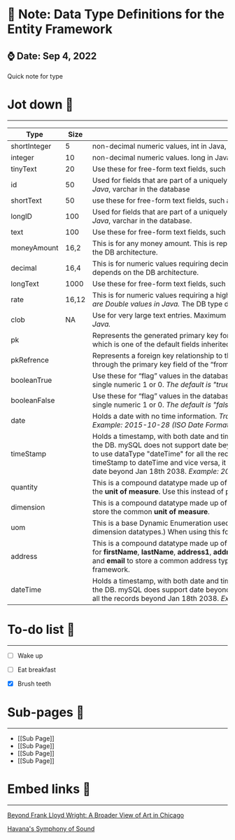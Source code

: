 
# 🌱 Note: Data Type Definitions for the Entity Framework 
##  ⌚️ Date: Sep 4, 2022

Quick note for type



# Jot down 📝 
---

| Type         | Size  | Description                                                                                                                                                                                                                                                                                                                                                                                                                                                                                                 |
| ------------ | ----- | ----------------------------------------------------------------------------------------------------------------------------------------------------------------------------------------------------------------------------------------------------------------------------------------------------------------------------------------------------------------------------------------------------------------------------------------------------------------------------------------------------------- |
| shortInteger | 5     | non-decimal numeric values, int in Java, _min:-32767 max: 32767_                                                                                                                                                                                                                                                                                                                                                                                                                                            |
| integer      | 10    | non-decimal numeric values. long in Java, -2147483648 to 2147483648.                                                                                                                                                                                                                                                                                                                                                                                                                                        |
| tinyText     | 20    | Use these for free-form text fields, such as a description. _This is represented as String in Java._                                                                                                                                                                                                                                                                                                                                                                                                        |
| id           | 50    | Used for fields that are part of a uniquely identifying business key, such as itemId. _They are String values in Java_, varchar in the database                                                                                                                                                                                                                                                                                                                                                             |
| shortText    | 50    | use these for free-form text fields, such as a description. STRING IN JAVA                                                                                                                                                                                                                                                                                                                                                                                                                                  |
| longID       | 100   | Used for fields that are part of a uniquely identifying business key, such as itemId. _They are String values in Java_, varchar in the database.                                                                                                                                                                                                                                                                                                                                                            |
| text         | 100   | Use these for free-form text fields, such as a description. _This is represented as String in Java._                                                                                                                                                                                                                                                                                                                                                                                                        |
| moneyAmount  | 16,2  | This is for any money amount. This is represented as _BigDecimal_ values in Java. The DB type depends on the DB architecture.                                                                                                                                                                                                                                                                                                                                                                               |
| decimal      | 16,4  | This is for numeric values requiring decimal precision. _They are Double values in Java._ The DB type depends on the DB architecture.                                                                                                                                                                                                                                                                                                                                                                       |
| longText     | 1000  | Use these for free-form text fields, such as a description. _This is represented as String in Java._                                                                                                                                                                                                                                                                                                                                                                                                        |
| rate         | 16,12 | This is for numeric values requiring a higher precision than decimal - 12 decimal places. _They are Double values in Java._ The DB type depends on the DB architecture.                                                                                                                                                                                                                                                                                                                                     |
| clob         | NA    | Use for very large text entries. Maximum size dependent on DB platform. _This is represented as String in Java._                                                                                                                                                                                                                                                                                                                                                                                            |
| pk           |       | Represents the generated primary key for the entity. This data type should only be used for the PK field, which is one of the default fields inherited by all entities.                                                                                                                                                                                                                                                                                                                                     |
| pkRefrence   |       | Represents a foreign key relationship to the primary key in another entity. This is used for joining entities through the primary key field of the “from” entity.                                                                                                                                                                                                                                                                                                                                           |
| booleanTrue  |       | Use these for “flag” values in the database. They are translated to Boolean in Java, and the DB values are a single numeric 1 or 0. _The default is "true"_                                                                                                                                                                                                                                                                                                                                                 |
| booleanFalse |       | Use these for “flag” values in the database. They are translated to Boolean in Java, and the DB values are a single numeric 1 or 0. _The default is "false"_                                                                                                                                                                                                                                                                                                                                                |
| date         |       | Holds a date with no time information. _Translated to LocalDate in Java, stored as Date datatype in the DB._ _Example: 2015-10-28 (ISO Date Format)_                                                                                                                                                                                                                                                                                                                                                        |
| timeStamp    |       | Holds a timestamp, with both date and time. Translated to LocalDateTime in Java, stored as Timestamp in the DB. mySQL does not support date beyond Jan 18th 2038 for data type timestamp, it is recommended to use dataType "dateTime" for all the records beyond Jan 18th 2038 (We cannot modify data type from timeStamp to dateTime and vice versa, it is recommended that a new dateTime data type is created to store date beyond Jan 18th 2038. _Example: 2015-10-28T10:15:30 (ISO Date Time Format)_ |
| quantity     |       | This is a compound datatype made up of a decimal field for the **quantity** value and a tinyText to store the **unit of measure**. Use this instead of pairs of qty and uom fields in the model.                                                                                                                                                                                                                                                                                                            |
| dimension    |       | This is a compound datatype made up of 3 decimal fields for **height**, **width** and **length**, and a tinyText to store the common **unit of measure**.                                                                                                                                                                                                                                                                                                                                                   |
| uom          |       | This is a base Dynamic Enumeration used to represent **unit of measure** values (besides the quantity and dimension datatypes.) When using this for a property type, you must set dynaEnum=”true” for the property                                                                                                                                                                                                                                                                                          |
| address      |       | This is a compound datatype made up of 12 text fields for **firstName**, **lastName**, **address1**, **address2**, **address3**, **city**, **state**, **postalCode**, **county**, **country**, **phone**, and **email** to store a common address type. This data type was introduced in version 0.0.2 of the entity framework.                                                                                                                                                                                                                                                                                                                                                                                                                                                                                                            |
| dateTime     |       | Holds a timestamp, with both date and time. Translated to LocalDateTime in Java, stored as Timestamp in the DB. mySQL does support date beyond Jan 18th 2038, it is recommended to use dataType dateTime for all the records beyond Jan 18th 2038. _Example: 2038-01-18T10:15:30 (ISO Date Time Format)_                                                                                                                                                                                                                                                                                                                                                                                                                                                                                                            |

  

# To-do list 📝
---

- [ ] Wake up

- [ ] Eat breakfast

- [x] Brush teeth


# Sub-pages 📑

---
- [[Sub Page]]
- [[Sub Page]]
- [[Sub Page]]
- [[Sub Page]]

# Embed links 🔗
---

[Beyond Frank Lloyd Wright: A Broader View of Art in Chicago](https://www.nytimes.com/2018/03/08/arts/chicago-museums-art.html?rref=collection%2Fsectioncollection%2Ftravel)

  
[Havana's Symphony of Sound](https://www.nytimes.com/2018/03/12/travel/havana-cuba.html?rref=collection%2Fsectioncollection%2Ftravel)
